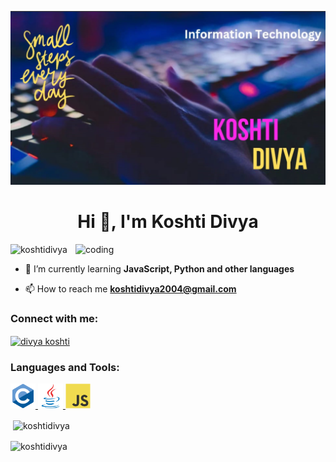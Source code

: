 ![logo](temp.png)
<h1 align="center">Hi 👋, I'm Koshti Divya</h1>
<img align="right" alt="coding"width="400" src="https://user-images.githubusercontent.com/59734313/157189039-c09b3e38-9f42-42c0-ab54-14f1574190a7.gif">

<p align="left"> <img src="https://komarev.com/ghpvc/?username=koshtidivya&label=Profile%20views&color=0e75b6&style=flat" alt="koshtidivya" /> </p>

- 🌱 I’m currently learning **JavaScript, Python and other languages**

- 📫 How to reach me **koshtidivya2004@gmail.com**



<h3 align="left">Connect with me:</h3>
<p align="left">
<a href="[https://linkedin.com/in/divya koshti](https://www.linkedin.com/in/divya-koshti/" target="blank"><img align="center" src="https://raw.githubusercontent.com/rahuldkjain/github-profile-readme-generator/master/src/images/icons/Social/linked-in-alt.svg" alt="divya koshti" height="30" width="40" /></a>
</p>

<h3 align="left">Languages and Tools:</h3>
<p align="left"> <a href="https://www.cprogramming.com/" target="_blank" rel="noreferrer"> <img src="https://raw.githubusercontent.com/devicons/devicon/master/icons/c/c-original.svg" alt="c" width="40" height="40"/> </a> <a href="https://www.java.com" target="_blank" rel="noreferrer"> <img src="https://raw.githubusercontent.com/devicons/devicon/master/icons/java/java-original.svg" alt="java" width="40" height="40"/> </a> <a href="https://developer.mozilla.org/en-US/docs/Web/JavaScript" target="_blank" rel="noreferrer"> <img src="https://raw.githubusercontent.com/devicons/devicon/master/icons/javascript/javascript-original.svg" alt="javascript" width="40" height="40"/> </a>  </p>




<p>&nbsp;<img align="center" src="https://github-readme-stats.vercel.app/api?username=koshtidivya&show_icons=true&locale=en" alt="koshtidivya" /></p>

<p><img align="center" src="https://github-readme-streak-stats.herokuapp.com/?user=koshtidivya&" alt="koshtidivya" /></p>
